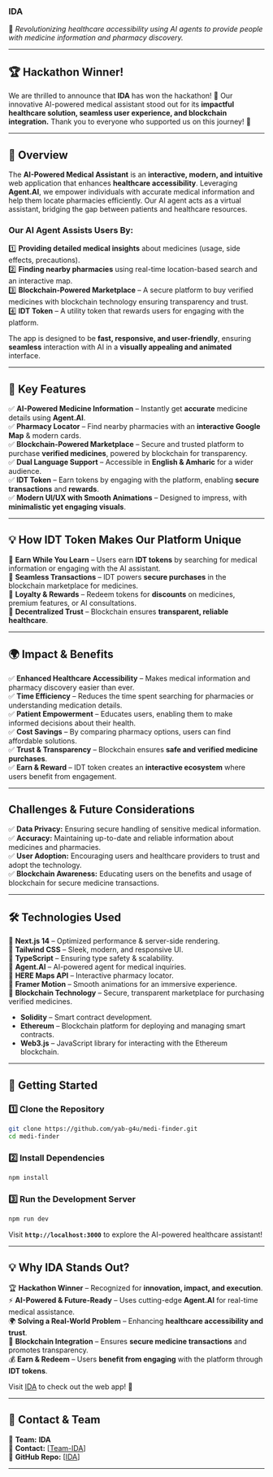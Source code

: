 ### **IDA**  
🚀 *Revolutionizing healthcare accessibility using AI agents to provide people with medicine information and pharmacy discovery.*  

---

## 🏆 **Hackathon Winner!**
We are thrilled to announce that **IDA** has won the hackathon! 🎉 Our innovative AI-powered medical assistant stood out for its **impactful healthcare solution, seamless user experience, and blockchain integration.** Thank you to everyone who supported us on this journey! 🙌  

---

## **🌟 Overview**  
The **AI-Powered Medical Assistant** is an **interactive, modern, and intuitive** web application that enhances **healthcare accessibility**. Leveraging **Agent.AI**, we empower individuals with accurate medical information and help them locate pharmacies efficiently. Our AI agent acts as a virtual assistant, bridging the gap between patients and healthcare resources.  

### **Our AI Agent Assists Users By:**
1️⃣ **Providing detailed medical insights** about medicines (usage, side effects, precautions).  
2️⃣ **Finding nearby pharmacies** using real-time location-based search and an interactive map.  
3️⃣ **Blockchain-Powered Marketplace** – A secure platform to buy verified medicines with blockchain technology ensuring transparency and trust.  
4️⃣ **IDT Token** – A utility token that rewards users for engaging with the platform.  

The app is designed to be **fast, responsive, and user-friendly**, ensuring **seamless** interaction with AI in a **visually appealing and animated** interface.  

---

## **🎯 Key Features**  
✅ **AI-Powered Medicine Information** – Instantly get **accurate** medicine details using **Agent.AI**.  
✅ **Pharmacy Locator** – Find nearby pharmacies with an **interactive Google Map** & modern cards.  
✅ **Blockchain-Powered Marketplace** – Secure and trusted platform to purchase **verified medicines**, powered by blockchain for transparency.  
✅ **Dual Language Support** – Accessible in **English & Amharic** for a wider audience.  
✅ **IDT Token** – Earn tokens by engaging with the platform, enabling **secure transactions** and **rewards**.  
✅ **Modern UI/UX with Smooth Animations** – Designed to impress, with **minimalistic yet engaging visuals**.  

---

## **💡 How IDT Token Makes Our Platform Unique**  
🔹 **Earn While You Learn** – Users earn **IDT tokens** by searching for medical information or engaging with the AI assistant.  
🔹 **Seamless Transactions** – IDT powers **secure purchases** in the blockchain marketplace for medicines.  
🔹 **Loyalty & Rewards** – Redeem tokens for **discounts** on medicines, premium features, or AI consultations.  
🔹 **Decentralized Trust** – Blockchain ensures **transparent, reliable healthcare**.  

---

## **🌍 Impact & Benefits**  
✅ **Enhanced Healthcare Accessibility** – Makes medical information and pharmacy discovery easier than ever.  
✅ **Time Efficiency** – Reduces the time spent searching for pharmacies or understanding medication details.  
✅ **Patient Empowerment** – Educates users, enabling them to make informed decisions about their health.  
✅ **Cost Savings** – By comparing pharmacy options, users can find affordable solutions.  
✅ **Trust & Transparency** – Blockchain ensures **safe and verified medicine purchases**.  
✅ **Earn & Reward** – IDT token creates an **interactive ecosystem** where users benefit from engagement.  

---

## **Challenges & Future Considerations**  
✅ **Data Privacy:** Ensuring secure handling of sensitive medical information.  
✅ **Accuracy:** Maintaining up-to-date and reliable information about medicines and pharmacies.  
✅ **User Adoption:** Encouraging users and healthcare providers to trust and adopt the technology.  
✅ **Blockchain Awareness:** Educating users on the benefits and usage of blockchain for secure medicine transactions.  

---

## **🛠️ Technologies Used**  
🔹 **Next.js 14** – Optimized performance & server-side rendering.  
🔹 **Tailwind CSS** – Sleek, modern, and responsive UI.  
🔹 **TypeScript** – Ensuring type safety & scalability.  
🔹 **Agent.AI** – AI-powered agent for medical inquiries.  
🔹 **HERE Maps API** – Interactive pharmacy locator.  
🔹 **Framer Motion** – Smooth animations for an immersive experience.  
🔹 **Blockchain Technology** – Secure, transparent marketplace for purchasing verified medicines.  
   - **Solidity** – Smart contract development.  
   - **Ethereum** – Blockchain platform for deploying and managing smart contracts.  
   - **Web3.js** – JavaScript library for interacting with the Ethereum blockchain.  

---

## **🚀 Getting Started**  
### **1️⃣ Clone the Repository**  
```bash  
git clone https://github.com/yab-g4u/medi-finder.git  
cd medi-finder  
```

### **2️⃣ Install Dependencies**  
```bash  
npm install  
```

### **3️⃣ Run the Development Server**  
```bash  
npm run dev  
```
Visit **`http://localhost:3000`** to explore the AI-powered healthcare assistant!  

---

## **💡 Why IDA Stands Out?**  
🏆 **Hackathon Winner** – Recognized for **innovation, impact, and execution**.  
⚡ **AI-Powered & Future-Ready** – Uses cutting-edge **Agent.AI** for real-time medical assistance.  
🌍 **Solving a Real-World Problem** – Enhancing **healthcare accessibility and trust**.  
💎 **Blockchain Integration** – Ensures **secure medicine transactions** and promotes transparency.  
💰 **Earn & Redeem** – Users **benefit from engaging** with the platform through **IDT tokens**.  

Visit [IDA](https://ida-test.vercel.app/) to check out the web app! 🚀  

---

## **📩 Contact & Team**  
👥 **Team:** **IDA**  
📧 **Contact:** [[Team-IDA](g4uforlife@gmail.com)]  
🔗 **GitHub Repo:** [[IDA](https://github.com/yab-g4u/IDA.git)]  

---

